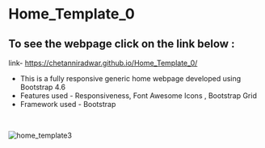 # Home_Template_0
## To see the webpage click on the link below :
link- https://chetanniradwar.github.io/Home_Template_0/

* This is a fully responsive generic home webpage developed using Bootstrap 4.6
* Features used - Responsiveness, Font Awesome Icons , Bootstrap Grid
* Framework used - Bootstrap
<br />

![home_template3](https://user-images.githubusercontent.com/62559514/117582750-27850c00-b121-11eb-9855-04f4e16e65f0.gif)


